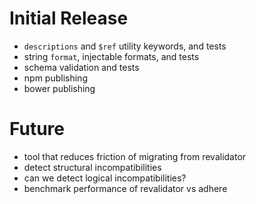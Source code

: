 # Initial Release
* `descriptions` and `$ref` utility keywords, and tests
* string `format`, injectable formats, and tests
* schema validation and tests
* npm publishing
* bower publishing

# Future
* tool that reduces friction of migrating from revalidator
* detect structural incompatibilities
* can we detect logical incompatibilities?
* benchmark performance of revalidator vs adhere
